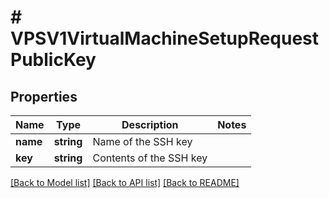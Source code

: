 # # VPSV1VirtualMachineSetupRequestPublicKey

## Properties

Name | Type | Description | Notes
------------ | ------------- | ------------- | -------------
**name** | **string** | Name of the SSH key |
**key** | **string** | Contents of the SSH key |

[[Back to Model list]](../../README.md#models) [[Back to API list]](../../README.md#endpoints) [[Back to README]](../../README.md)

